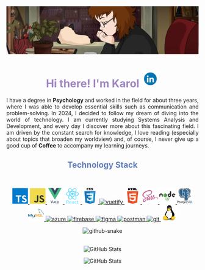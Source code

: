 <img src="melofi.png">

<div align="center">

<h1 style="color: #9f86c0">Hi there! I'm Karol 
  <a href="https://www.linkedin.com/in/aloppesana/" target="_blank" rel="noopener">
    <img src="link.gif" width="45px">
  </a>
</h1>

  <p style="text-align: justify; max-width: 600px;">
    I have a degree in <b>Psychology</b> and worked in the field for about three years, where I was able to develop essential skills such as communication and problem-solving. In 2024, I decided to follow my dream of diving into the world of technology. I am currently studying Systems Analysis and Development, and every day I discover more about this fascinating field. I am driven by the constant search for knowledge, I love reading (especially about topics that broaden my worldview) and, of course, I never give up a good cup of <b>Coffee</b> to accompany my learning journeys.
  </p>

  <h2 style="color: rgb(96, 126, 190);">Technology Stack</h2>
  <br>

  <!-- Ícones das tecnologias -->
  <p>
    <a target="_blank" href="https://raw.githubusercontent.com/devicons/devicon/master/icons/typescript/typescript-original.svg">
      <img src="https://raw.githubusercontent.com/devicons/devicon/master/icons/typescript/typescript-original.svg" alt="typescript" width="42" height="42" />
    </a>
    <a target="_blank" href="https://raw.githubusercontent.com/devicons/devicon/master/icons/javascript/javascript-original.svg">
      <img src="https://raw.githubusercontent.com/devicons/devicon/master/icons/javascript/javascript-original.svg" alt="javascript" width="42" height="42" />
    </a>
    <a target="_blank" href="https://raw.githubusercontent.com/devicons/devicon/master/icons/vuejs/vuejs-original-wordmark.svg">
      <img src="https://raw.githubusercontent.com/devicons/devicon/master/icons/vuejs/vuejs-original-wordmark.svg" alt="vuejs" width="42" height="42" />
    </a>
    <a target="_blank" href="https://raw.githubusercontent.com/devicons/devicon/master/icons/react/react-original-wordmark.svg">
      <img src="https://raw.githubusercontent.com/devicons/devicon/master/icons/react/react-original-wordmark.svg" alt="react" width="42" height="42" />
    </a>
    <a target="_blank" href="https://raw.githubusercontent.com/devicons/devicon/master/icons/css3/css3-original-wordmark.svg">
      <img src="https://raw.githubusercontent.com/devicons/devicon/master/icons/css3/css3-original-wordmark.svg" alt="css3" width="42" height="42" />
    </a>
    <a target="_blank" href="https://bestofjs.org/logos/vuetify.svg">
      <img src="https://bestofjs.org/logos/vuetify.svg" alt="vuetify" width="42" height="42" />
    </a>
    <a target="_blank" href="https://raw.githubusercontent.com/devicons/devicon/master/icons/html5/html5-original-wordmark.svg">
      <img src="https://raw.githubusercontent.com/devicons/devicon/master/icons/html5/html5-original-wordmark.svg" alt="html5" width="42" height="42" />
    </a>
    <a target="_blank" href="https://raw.githubusercontent.com/devicons/devicon/master/icons/sass/sass-original.svg">
      <img src="https://raw.githubusercontent.com/devicons/devicon/master/icons/sass/sass-original.svg" alt="sass" width="42" height="42" />
    </a>
    <a target="_blank" href="https://raw.githubusercontent.com/devicons/devicon/master/icons/nodejs/nodejs-original-wordmark.svg">
      <img src="https://raw.githubusercontent.com/devicons/devicon/master/icons/nodejs/nodejs-original-wordmark.svg" alt="nodejs" width="42" height="42" />
    </a>
    <a target="_blank" href="https://raw.githubusercontent.com/devicons/devicon/master/icons/postgresql/postgresql-original-wordmark.svg">
      <img src="https://raw.githubusercontent.com/devicons/devicon/master/icons/postgresql/postgresql-original-wordmark.svg" alt="postgresql" width="42" height="42" />
    </a>
    <a target="_blank" href="https://raw.githubusercontent.com/devicons/devicon/master/icons/mysql/mysql-original-wordmark.svg">
      <img src="https://raw.githubusercontent.com/devicons/devicon/master/icons/mysql/mysql-original-wordmark.svg" alt="mysql" width="42" height="42" />
    </a>
    <a target="_blank" href="https://www.vectorlogo.zone/logos/microsoft_azure/microsoft_azure-icon.svg">
      <img src="https://www.vectorlogo.zone/logos/microsoft_azure/microsoft_azure-icon.svg" alt="azure" width="42" height="42" />
    </a>
    <a target="_blank" href="https://www.vectorlogo.zone/logos/firebase/firebase-icon.svg">
      <img src="https://www.vectorlogo.zone/logos/firebase/firebase-icon.svg" alt="firebase" width="42" height="42" />
    </a>
    <a target="_blank" href="https://www.vectorlogo.zone/logos/figma/figma-icon.svg">
      <img src="https://www.vectorlogo.zone/logos/figma/figma-icon.svg" alt="figma" width="42" height="42" />
    </a>
    <a target="_blank" href="https://www.vectorlogo.zone/logos/getpostman/getpostman-icon.svg">
      <img src="https://www.vectorlogo.zone/logos/getpostman/getpostman-icon.svg" alt="postman" width="42" height="42" />
    </a>
    <a target="_blank" href="https://www.vectorlogo.zone/logos/git-scm/git-scm-icon.svg">
      <img src="https://www.vectorlogo.zone/logos/git-scm/git-scm-icon.svg" alt="git" width="42" height="42" />
    </a>
    <a target="_blank" href="https://raw.githubusercontent.com/devicons/devicon/master/icons/linux/linux-original.svg">
      <img src="linux-original.svg" alt="linux" width="42" height="42" />
    </a>
  </p>

  <!-- GitHub Snake -->
  <picture>
    <source media="(prefers-color-scheme: dark)" srcset="https://raw.githubusercontent.com/tobiasmeyhoefer/tobiasmeyhoefer/output/github-snake-dark.svg" />
    <source media="(prefers-color-scheme: light)" srcset="https://raw.githubusercontent.com/tobiasmeyhoefer/tobiasmeyhoefer/output/github-snake.svg" />
    <img alt="github-snake" src="https://raw.githubusercontent.com/tobiasmeyhoefer/tobiasmeyhoefer/output/github-snake.svg" />
  </picture>
  <br>
  <br>

  <!--Quotes-->
  <img
    alt="GitHub Stats"   
    src="https://quotes-github-readme.vercel.app/api?type=horizontal&theme=tokyonight">

  <!-- Spotify Widget -->
  <img 
    alt="GitHub Stats" 
    height="300"  
    src="https://spotify-recently-played-readme.vercel.app/api?user=pgfn960ng80b6qbkoottdqz73" 
  />
</div>
